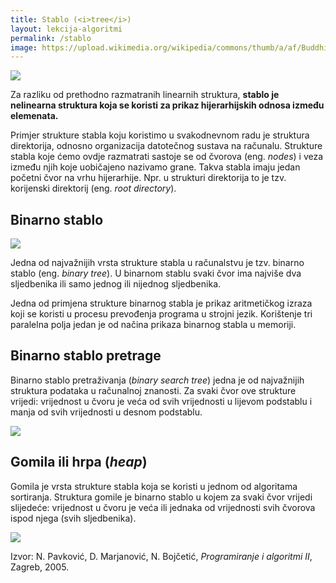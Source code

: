 ```yaml
---
title: Stablo (<i>tree</i>)
layout: lekcija-algoritmi
permalink: /stablo
image: https://upload.wikimedia.org/wikipedia/commons/thumb/a/af/Buddhisme.jpg/503px-Buddhisme.jpg
---
```


![]({{page.image}})

Za razliku od prethodno razmatranih linearnih struktura, **stablo je nelinearna struktura koja se koristi za prikaz hijerarhijskih odnosa između elemenata.**

Primjer strukture stabla koju koristimo u svakodnevnom radu je struktura direktorija, odnosno organizacija datotečnog sustava na računalu. Strukture stabla koje ćemo ovdje razmatrati sastoje se od čvorova (eng. *nodes*) i veza između njih koje uobičajeno nazivamo grane. Takva stabla imaju jedan početni čvor na vrhu hijerarhije. Npr. u strukturi direktorija to je tzv. korijenski direktorij (eng. *root directory*).

## Binarno stablo

![](https://www.tutorialspoint.com/data_structures_algorithms/images/binary_tree.jpg)

Jedna od najvažnijih vrsta strukture stabla u računalstvu je tzv. binarno stablo (eng. *binary tree*). U binarnom stablu svaki čvor ima najviše dva sljedbenika ili samo jednog ili nijednog sljedbenika.

Jedna od primjena strukture binarnog stabla je prikaz aritmetičkog izraza koji se koristi u procesu prevođenja programa u strojni jezik. Korištenje tri paralelna polja jedan je od načina prikaza binarnog stabla u memoriji.

## Binarno stablo pretrage

Binarno stablo pretraživanja (*binary search tree*) jedna je od najvažnijih struktura podataka u računalnoj znanosti. Za svaki čvor ove strukture vrijedi: vrijednost u čvoru je veća od svih vrijednosti u lijevom podstablu i manja od svih vrijednosti u desnom podstablu.

![](https://upload.wikimedia.org/wikipedia/commons/thumb/d/da/Binary_search_tree.svg/400px-Binary_search_tree.svg.png)

## Gomila ili hrpa (*heap*)

Gomila je vrsta strukture stabla koja se koristi u jednom od algoritama sortiranja. Struktura gomile je binarno stablo u kojem za svaki čvor vrijedi slijedeće: vrijednost u čvoru je veća ili jednaka od vrijednosti svih čvorova ispod njega (svih sljedbenika).

![](https://upload.wikimedia.org/wikipedia/commons/thumb/3/38/Max-Heap.svg/500px-Max-Heap.svg.png)


Izvor: N. Pavković, D. Marjanović, N. Bojčetić, *Programiranje i algoritmi II*, Zagreb, 2005.
